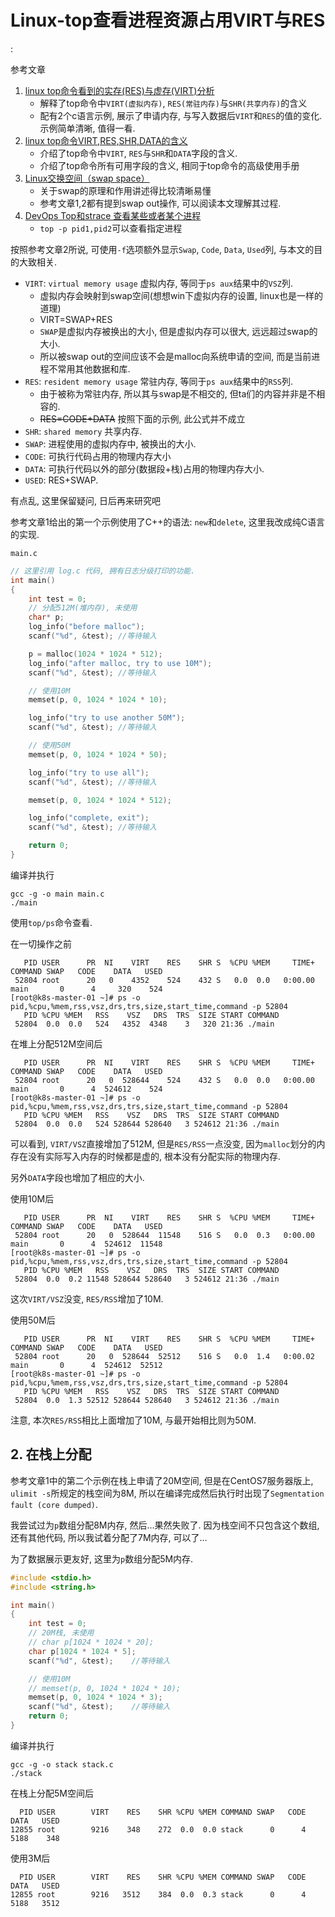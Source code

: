 # Linux-top查看进程资源占用VIRT与RES

<!tags!>: <!虚拟内存!> <!物理内存!> <!共享内存!>

参考文章

1. [linux top命令看到的实存(RES)与虚存(VIRT)分析](https://www.cnblogs.com/xudong-bupt/p/8643094.html)
    - 解释了top命令中`VIRT(虚拟内存)`, `RES(常驻内存)`与`SHR(共享内存)`的含义
    - 配有2个c语言示例, 展示了申请内存, 与写入数据后`VIRT`和`RES`的值的变化. 示例简单清晰, 值得一看.
2. [linux top命令VIRT,RES,SHR,DATA的含义](https://javawind.net/p131)
    - 介绍了top命令中`VIRT`, `RES`与`SHR`和`DATA`字段的含义.
    - 介绍了top命令所有可用字段的含义, 相同于top命令的高级使用手册
3. [Linux交换空间（swap space）](https://segmentfault.com/a/1190000008125116)
    - 关于swap的原理和作用讲述得比较清晰易懂
    - 参考文章1,2都有提到swap out操作, 可以阅读本文理解其过程.
4. [DevOps Top和strace 查看某些或者某个进程](https://www.dazhuanlan.com/lock327/topics/1265904)
    - `top -p pid1,pid2`可以查看指定进程

按照参考文章2所说, 可使用`-f`选项额外显示`Swap`, `Code`, `Data`, `Used`列, 与本文的目的大致相关. 

- `VIRT`: `virtual memory usage` 虚拟内存, 等同于`ps aux`结果中的`VSZ`列. 
    - 虚拟内存会映射到swap空间(想想win下虚拟内存的设置, linux也是一样的道理)
    - VIRT=SWAP+RES
    - `SWAP`是虚拟内存被换出的大小, 但是虚拟内存可以很大, 远远超过swap的大小. 
    - 所以被swap out的空间应该不会是malloc向系统申请的空间, 而是当前进程不常用其他数据和库.
- `RES`: `resident memory usage` 常驻内存, 等同于`ps aux`结果中的`RSS`列. 
    - 由于被称为常驻内存, 所以其与swap是不相交的, 但ta们的内容并非是不相容的. 
    - ~~RES=CODE+DATA~~ 按照下面的示例, 此公式并不成立
- `SHR`: `shared memory` 共享内存.
- `SWAP`: 进程使用的虚拟内存中, 被换出的大小.
- `CODE`: 可执行代码占用的物理内存大小
- `DATA`: 可执行代码以外的部分(数据段+栈)占用的物理内存大小. 
- `USED`: RES+SWAP.

有点乱, 这里保留疑问, 日后再来研究吧<???>

参考文章1给出的第一个示例使用了C++的语法: `new`和`delete`, 这里我改成纯C语言的实现.

`main.c`

```c++
// 这里引用 log.c 代码, 拥有日志分级打印的功能.
int main()
{
    int test = 0;
    // 分配512M(堆内存), 未使用
    char* p;
    log_info("before malloc");
    scanf("%d", &test); //等待输入

    p = malloc(1024 * 1024 * 512);
    log_info("after malloc, try to use 10M");
    scanf("%d", &test); //等待输入

    // 使用10M
    memset(p, 0, 1024 * 1024 * 10);

    log_info("try to use another 50M");
    scanf("%d", &test); //等待输入

    // 使用50M
    memset(p, 0, 1024 * 1024 * 50);

    log_info("try to use all");
    scanf("%d", &test); //等待输入

    memset(p, 0, 1024 * 1024 * 512);

    log_info("complete, exit");
    scanf("%d", &test); //等待输入

    return 0;
}
```

编译并执行

```
gcc -g -o main main.c
./main
```

使用`top/ps`命令查看.

在一切操作之前

```
   PID USER      PR  NI    VIRT    RES    SHR S  %CPU %MEM     TIME+ COMMAND SWAP   CODE    DATA   USED
 52804 root      20   0    4352    524    432 S   0.0  0.0   0:00.00 main       0      4     320    524
[root@k8s-master-01 ~]# ps -o pid,%cpu,%mem,rss,vsz,drs,trs,size,start_time,command -p 52804
   PID %CPU %MEM   RSS    VSZ   DRS  TRS  SIZE START COMMAND
 52804  0.0  0.0   524   4352  4348    3   320 21:36 ./main
```

在堆上分配512M空间后

```
   PID USER      PR  NI    VIRT    RES    SHR S  %CPU %MEM     TIME+ COMMAND SWAP   CODE    DATA   USED
 52804 root      20   0  528644    524    432 S   0.0  0.0   0:00.00 main       0      4  524612    524
[root@k8s-master-01 ~]# ps -o pid,%cpu,%mem,rss,vsz,drs,trs,size,start_time,command -p 52804
   PID %CPU %MEM   RSS    VSZ   DRS  TRS  SIZE START COMMAND
 52804  0.0  0.0   524 528644 528640   3 524612 21:36 ./main
```

可以看到, `VIRT/VSZ`直接增加了512M, 但是`RES/RSS`一点没变, 因为`malloc`划分的内存在没有实际写入内存的时候都是虚的, 根本没有分配实际的物理内存.

另外`DATA`字段也增加了相应的大小.

使用10M后

```
   PID USER      PR  NI    VIRT    RES    SHR S  %CPU %MEM     TIME+ COMMAND SWAP   CODE    DATA   USED
 52804 root      20   0  528644  11548    516 S   0.0  0.3   0:00.00 main       0      4  524612  11548
[root@k8s-master-01 ~]# ps -o pid,%cpu,%mem,rss,vsz,drs,trs,size,start_time,command -p 52804
   PID %CPU %MEM   RSS    VSZ   DRS  TRS  SIZE START COMMAND
 52804  0.0  0.2 11548 528644 528640   3 524612 21:36 ./main
```

这次`VIRT/VSZ`没变, `RES/RSS`增加了10M.

使用50M后

```
   PID USER      PR  NI    VIRT    RES    SHR S  %CPU %MEM     TIME+ COMMAND SWAP   CODE    DATA   USED
 52804 root      20   0  528644  52512    516 S   0.0  1.4   0:00.02 main       0      4  524612  52512
[root@k8s-master-01 ~]# ps -o pid,%cpu,%mem,rss,vsz,drs,trs,size,start_time,command -p 52804
   PID %CPU %MEM   RSS    VSZ   DRS  TRS  SIZE START COMMAND
 52804  0.0  1.3 52512 528644 528640   3 524612 21:36 ./main
```

注意, 本次`RES/RSS`相比上面增加了10M, 与最开始相比则为50M.

## 2. 在栈上分配

参考文章1中的第二个示例在栈上申请了20M空间, 但是在CentOS7服务器版上, `ulimit -s`所规定的栈空间为8M, 所以在编译完成然后执行时出现了`Segmentation fault (core dumped)`.

我尝试过为`p`数组分配8M内存, 然后...果然失败了. 因为栈空间不只包含这个数组, 还有其他代码, 所以我试着分配了7M内存, 可以了...

为了数据展示更友好, 这里为`p`数组分配5M内存.

```c++
#include <stdio.h>
#include <string.h>

int main()
{
    int test = 0;
    // 20M栈, 未使用
    // char p[1024 * 1024 * 20];
    char p[1024 * 1024 * 5];
    scanf("%d", &test);    //等待输入

    // 使用10M
    // memset(p, 0, 1024 * 1024 * 10);
    memset(p, 0, 1024 * 1024 * 3);
    scanf("%d", &test);    //等待输入
    return 0;
}
```

编译并执行

```
gcc -g -o stack stack.c
./stack
```

在栈上分配5M空间后

```
  PID USER        VIRT    RES    SHR %CPU %MEM COMMAND SWAP   CODE    DATA   USED
12855 root        9216    348    272  0.0  0.0 stack      0      4    5188    348
```

使用3M后

```
  PID USER        VIRT    RES    SHR %CPU %MEM COMMAND SWAP   CODE    DATA   USED
12855 root        9216   3512    384  0.0  0.3 stack      0      4    5188   3512
```
